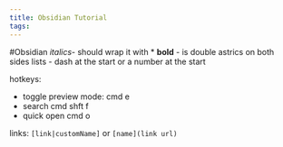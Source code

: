 ```yaml
---
title: Obsidian Tutorial
tags:
---
```


#Obsidian
_italics_- should wrap it with \*
**bold** - is double astrics on both sides
lists - dash at the start or a number at the start

hotkeys:

- toggle preview mode: cmd e
- search cmd shft f
- quick open cmd o

links: `[link|customName]` or `[name](link url)`


